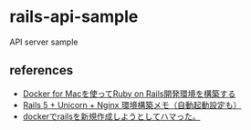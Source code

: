 # rails-api-sample
API server sample

## references
- [Docker for Macを使ってRuby on Rails開発環境を構築する](http://ceblog.mediba.jp/post/148975191192/docker-for-mac%E3%82%92%E4%BD%BF%E3%81%A3%E3%81%A6ruby-on-rails%E9%96%8B%E7%99%BA%E7%92%B0%E5%A2%83%E3%82%92%E6%A7%8B%E7%AF%89%E3%81%99%E3%82%8B)
- [Rails 5 + Unicorn + Nginx 環境構築メモ（自動起動設定も）](http://qiita.com/yoshi111kazu/items/e8b29aa2b103f6e4ec03)
- [dockerでrailsを新規作成しようとしてハマった。](http://qiita.com/astrsk_hori/items/775f051cd85ece919923)
